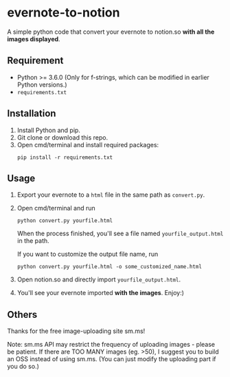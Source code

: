 # evernote-to-notion

A simple python code that convert your evernote to notion.so **with all the images displayed**.

## Requirement

- Python >= 3.6.0 (Only for f-strings, which can be modified in earlier Python versions.)
- `requirements.txt`

## Installation

1. Install Python and pip.
2. Git clone or download this repo.
3. Open cmd/terminal and install required packages:
    ```
    pip install -r requirements.txt
    ```

## Usage

1. Export your evernote to a `html` file in the same path as `convert.py`.
2. Open cmd/terminal and run
    ```
    python convert.py yourfile.html
    ```
    When the process finished, you'll see a file named `yourfile_output.html` in the path. 
    
    If you want to customize the output file name, run
    ```
    python convert.py yourfile.html -o some_customized_name.html
    ```
3. Open notion.so and directly import `yourfile_output.html`.
4. You'll see your evernote imported **with the images**. Enjoy:)


## Others

Thanks for the free image-uploading site sm.ms!

Note: sm.ms API may restrict the frequency of uploading images - please be patient. If there are TOO MANY images (eg. >50), I suggest you to build an OSS instead of using sm.ms. (You can just modify the uploading part if you do so.)



